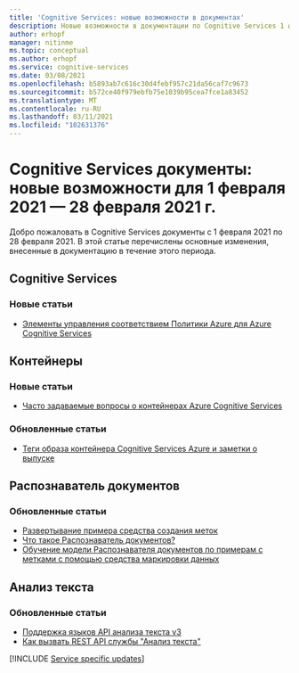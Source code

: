 ```yaml
---
title: 'Cognitive Services: новые возможности в документах'
description: Новые возможности в документации по Cognitive Services 1 февраля 2020-28 февраля 2020.
author: erhopf
manager: nitinme
ms.topic: conceptual
ms.author: erhopf
ms.service: cognitive-services
ms.date: 03/08/2021
ms.openlocfilehash: b5893ab7c616c30d4febf957c21da56caf7c9673
ms.sourcegitcommit: b572ce40f979ebfb75e1039b95cea7fce1a83452
ms.translationtype: MT
ms.contentlocale: ru-RU
ms.lasthandoff: 03/11/2021
ms.locfileid: "102631376"
---
```

# <a name="cognitive-services-docs-whats-new-for-february-1-2021---february-28-2021"></a>Cognitive Services документы: новые возможности для 1 февраля 2021 — 28 февраля 2021 г.

Добро пожаловать в Cognitive Services документы с 1 февраля 2021 по 28 февраля 2021. В этой статье перечислены основные изменения, внесенные в документацию в течение этого периода.

## <a name="cognitive-services"></a>Cognitive Services

### <a name="new-articles"></a>Новые статьи

- [Элементы управления соответствием Политики Azure для Azure Cognitive Services](security-controls-policy.md)

## <a name="containers"></a>Контейнеры

### <a name="new-articles"></a>Новые статьи

- [Часто задаваемые вопросы о контейнерах Azure Cognitive Services](/azure/cognitive-services/containers/container-faq)

### <a name="updated-articles"></a>Обновленные статьи

- [Теги образа контейнера Cognitive Services Azure и заметки о выпуске](/azure/cognitive-services/containers/container-image-tags)

## <a name="form-recognizer"></a>Распознаватель документов

### <a name="updated-articles"></a>Обновленные статьи

- [Развертывание примера средства создания меток](/azure/cognitive-services/form-recognizer/deploy-label-tool)
- [Что такое Распознаватель документов?](/azure/cognitive-services/form-recognizer/overview)
- [Обучение модели Распознавателя документов по примерам с метками с помощью средства маркировки данных](/azure/cognitive-services/form-recognizer/quickstarts/label-tool)

## <a name="text-analytics"></a>Анализ текста

### <a name="updated-articles"></a>Обновленные статьи

- [Поддержка языков API анализа текста v3](/azure/cognitive-services/text-analytics/language-support)
- [Как вызвать REST API службы "Анализ текста"](/azure/cognitive-services/text-analytics/how-tos/text-analytics-how-to-call-api)

[!INCLUDE [Service specific updates](./includes/service-specific-updates.md)]